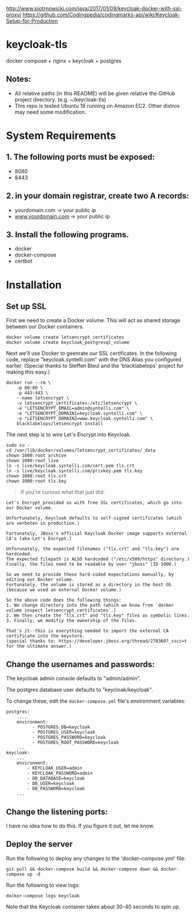 http://www.piotrnowicki.com/java/2017/01/09/keycloak-docker-with-ssl-proxy/
https://github.com/Codingpedia/codingmarks-api/wiki/Keycloak-Setup-for-Production

# keycloak-tls
docker compose + nginx + keycloak + postgres


## Notes:
- All relative paths (in this README) will be given relative the GitHub project directory. (e.g. ~/keycloak-tls)
- This repo is tested Ubuntu 18 running on Amazon EC2. Other distros may need some modification.


# System Requirements
## 1. The following ports must be exposed:
- 8080
- 8443

## 2. in your domain registrar, create two A records:
- yourdomain.com -> your public ip
- www.yourdomain.com -> your public ip

## 3. Install the following programs.
- docker
- docker-compose
- certbot

# Installation
## Set up SSL
First we need to create a Docker volume. This will act as shared storage between our Docker containers.
```
docker volume create letsencrypt_certificates
docker volume create keycloak_postgresql_volume
```

Next we'll use Docker to geenrate our SSL certificates.
In the following code, replace "keycloak.syntelli.com" with the DNS Alias you configured earlier.
(Special thanks to Steffen Bleul and the 'blacklabelops' project for making this easy.)
```
docker run --rm \
    -p 80:80 \
    -p 443:443 \
    --name letsencrypt \
    -v letsencrypt_certificates:/etc/letsencrypt \
    -e "LETSENCRYPT_EMAIL=admin@syntelli.com" \
    -e "LETSENCRYPT_DOMAIN1=keycloak.syntelli.com" \
    -e "LETSENCRYPT_DOMAIN2=www.keycloak.syntelli.com" \
    blacklabelops/letsencrypt install
```

The next step is to wire Let's Encrypt into Keycloak.
```
sudo su -
cd /var/lib/docker/volumes/letsencrypt_certificates/_data
chown 1000:root archive
chown 1000:root live
ln -s live/keycloak.syntelli.com/cert.pem tls.crt
ln -s live/keycloak.syntelli.com/privkey.pem tls.key
chown 1000:root tls.crt
chown 1000:root tls.key
```

> If you're curious what that just did:
```
Let's Encrypt provided us with free SSL certificates, which go into our Docker volume.

Unfortunately, Keycloak defaults to self-signed certificates (which are verboten in production.)

Fortunately, JBoss's official Keycloak Docker image supports external CA's (aka Let's Encrypt.)

Unforunately, the expected filenames ("tls.crt" and "tls.key") are hardcoded.
The expected filepath is ALSO hardcoded ("/etc/x509/https" directory.)
Finally, the files need to be readable by user "jboss" (ID 1000.)

So we need to provide these hard-coded expectations manually, by editing our Docker volume.
Fortunately, the volume is stored as a directory in the host OS (because we used an external Docker volume.)

So the above code does the following things:
1. We change directory into the path (which we know from `docker volume inspect letsencrypt_certificates`.)
2. We then create the "tls.crt" and "tls.key" files as symbolic links.
3. Finally, we modifiy the ownership of the files.

That's it--this is everything needed to import the external CA certificate into the keystore.
(special thanks to: https://developer.jboss.org/thread/278360?_sscc=t for the ultimate answer.)
```

## Change the usernames and passwords:
The keycloak admin console defaults to "admin/admin".

The postgres database user defaults to "keycloak/keycloak".

To change these, edit the `docker-compose.yml` file's environment variables:
```
postgres:
    ....
    environment:
          - POSTGRES_DB=keycloak
          - POSTGRES_USER=keycloak
          - POSTGRES_PASSWORD=keycloak
          - POSTGRES_ROOT_PASSWORD=keycloak
    ...
keycloak:
    ...
    environment:
        - KEYCLOAK_USER=admin
        - KEYCLOAK_PASSWORD=admin
        - DB_DATABASE=keycloak
        - DB_USER=keycloak
        - DB_PASSWORD=keycloak
    ...
```

## Change the listening ports:
I have no idea how to do this. If you figure it out, let me know.

## Deploy the server
Run the following to deploy any changes to the 'docker-compose.yml' file:

```git pull && docker-compose build && docker-compose down && docker-compose up -d```

Run the following to view logs:

```docker-compose logs keycloak```

Note that the Keycloak container takes about 30-40 seconds to spin up.
